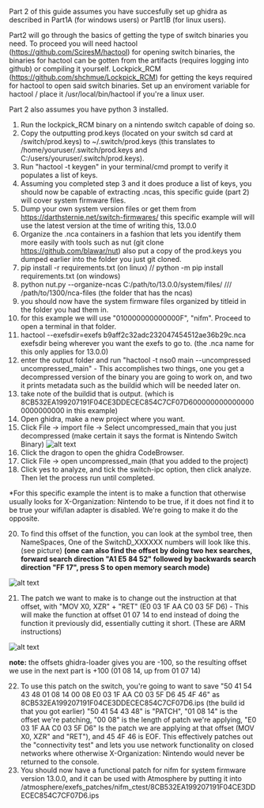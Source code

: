 Part 2 of this guide assumes you have succesfully set up ghidra as described in Part1A (for windows users) or Part1B (for linux users).

Part2 will go through the basics of getting the type of switch binaries you need. To proceed you will need hactool (https://github.com/SciresM/hactool) for opening switch binaries, the binaries for hactool can be gotten from the artifacts (requires logging into github) or compiling it yourself. Lockpick_RCM (https://github.com/shchmue/Lockpick_RCM) for getting the keys required for hactool to open said switch binaries. Set up an enviroment variable for hactool / place it /usr/local/bin/hactool if you're a linux user.

Part 2 also assumes you have python 3 installed.

1. Run the lockpick_RCM binary on a nintendo switch capable of doing so.
2. Copy the outputting prod.keys (located on your switch sd card at /switch/prod.keys) to ~/.switch/prod.keys (this translates to /home/youruser/.switch/prod.keys and C:/users/youruser/.switch/prod.keys).
3. Run "hactool -t keygen" in your terminal/cmd prompt to verify it populates a list of keys.
4. Assuming you completed step 3 and it does produce a list of keys, you should now be capable of extracting .ncas, this specific guide (part 2) will cover system firmware files.
5. Dump your own system version files or get them from https://darthsternie.net/switch-firmwares/ this specific example will will use the latest version at the time of writing this, 13.0.0
6. Organize the .nca containers in a fashion that lets you identify them more easily with tools such as nut (git clone https://github.com/blawar/nut) also put a copy of the prod.keys you dumped earlier into the folder you just git cloned.
7. pip install -r requirements.txt (on linux) // python -m pip install requirements.txt (on windows)
8. python nut.py --organize-ncas C:/path/to/13.0.0/system/files/  /// /path/to/1300/nca-files (the folder that has the ncas)
9. you should now have the system firmware files organized by titleid in the folder you had them in.
10. for this example we will use "010000000000000F", "nifm". Proceed to open a terminal in that folder.
11. hactool --exefsdir=exefs b9aff2c32adc232047454512ae36b29c.nca exefsdir being wherever you want the exefs to go to. (the .nca name for this only applies for 13.0.0)
12. enter the output folder and run "hactool -t nso0 main --uncompressed uncompressed_main" - This accomplishes two things, one you get a decompressed version of the binary you are going to work on, and two it prints metadata such as the buildid which will be needed later on.
13. take note of the buildid that is output. (which is 8CB532EA199207191F04CE3DDECEC854C7CF07D6000000000000000000000000 in this example)
14. Open ghidra, make a new project where you want.
15. Click File -> import file -> Select uncompressed_main that you just decompressed (make certain it says the format is Nintendo Switch Binary)
![alt text](https://github.com/borntohonk/patches/blob/master/img/ghidra-nso.png?raw=true)
16. Click the dragon to open the ghidra CodeBrowser.
17. Click File -> open uncompressed_main (that you added to the project)
18. Click yes to analyze, and tick the switch-ipc option, then click analyze. Then let the process run until completed.

*For this specific example the intent is to make a function that otherwise usually looks for X-Organization: Nintendo to be true, if it does not find it to be true your wifi/lan adapter is disabled. We're going to make it do the opposite.

20. To find this offset of the function, you can look at the symbol tree, then NameSpaces, One of the SwitchD_XXXXXX numbers will look like this. (see picture) 
**(one can also find the offset by doing two hex searches, forward search direction "A1 E5 84 52" followed by backwards search direction "FF 17", press S to open memory search mode)**

![alt text](https://github.com/borntohonk/patches/blob/master/img/ghidra-nifm-offset.png?raw=true)

21. The patch we want to make is to change out the instruction at that offset, with "MOV X0, XZR" + "RET" (E0 03 1F AA C0 03 5F D6) - This will make the function at offset 01 07 14 to end instead of doing the function it previously did, essentially cutting it short. (These are ARM instructions)

![alt text](https://github.com/borntohonk/patches/blob/master/img/ghidra-nifm-after.png?raw=true)


**note:** the offsets ghidra-loader gives you are -100, so the resulting offset we use in the next part is +100 (01 08 14, up from 01 07 14)

22. To use this patch on the switch, you're going to want to save "50 41 54 43 48 01 08 14 00 08 E0 03 1F AA C0 03 5F D6 45 4F 46" as 8CB532EA199207191F04CE3DDECEC854C7CF07D6.ips (the build id that you got earlier) "50 41 54 43 48" is "PATCH", "01 08 14" is the offset we're patching, "00 08" is the length of patch we're applying, "E0 03 1F AA C0 03 5F D6" Is the patch we are applying at that offset (MOV X0, XZR" and "RET"), and 45 4F 46 is EOF. This effectively patches out the "connectivity test" and lets you use network functionality on closed networks where otherwise X-Organization: Nintendo would never be returned to the console.
23. You should now have a functional patch for nifm for system firmware version 13.0.0, and it can be used with Atmosphere by putting it into /atmosphere/exefs_patches/nifm_ctest/8CB532EA199207191F04CE3DDECEC854C7CF07D6.ips